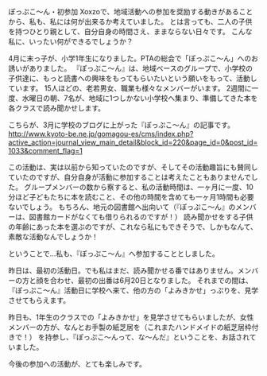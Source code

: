 ぽっぷこ～ん・初参加
Xoxzoで、地域活動への参加を奨励する動きがあることから、私も、私には何が出来るか考えていました。
とは言っても、二人の子供を持つひとり親として、自分自身の時間さえ、ままならない日々です。
こんな私に、いったい何ができるでしょうか？

4月に末っ子が、小学1年生になりました。PTAの総会で「ぽっぷこ～ん」へのお誘いがありました。
『ぽっぷこ～ん』は、地域ベースのグループで、小学校の子供達に、もっと読書への興味をもってもらいたいという願いをもって、活動しています。
15人ほどの、老若男女、職業も様々なメンバーがいます。 
2週間に一度、水曜日の朝、7名が、地域に1つしかない小学校へ集まり、準備してきた本を各クラスで読み聞かせします。

こちらが、3月に学校のブログに上がった『ぽっぷこ～ん』の記事です。
http://www.kyoto-be.ne.jp/gomagou-es/cms/index.php?active_action=journal_view_main_detail&block_id=220&page_id=0&post_id=1033&comment_flag=1

この活動は、実は以前から知っていたのですが、そしてその活動趣旨にも賛同していたのですが、自分自身が活動に参加することは考えたこともありませんでした。
グループメンバーの数から察すると、私の活動時間は、一ヶ月に一度、10分ほど子どもたちに本を読むこと、その他の時間を含めても一ヶ月1時間も必要ないでしょう。
もちろん、地元の図書館へ出向いて（『ぽっぷこ～ん』のメンバーは、図書館カードがなくても借りられるのですが！）
読み聞かせをする子供の年齢にあった本を選ぶのですが、これなら私にもできそうで、しかもなんて、素敵な活動なんでしょうか！

ということで…私も、『ぽっぷこ～ん』へ参加することとしました。

昨日は、最初の活動日。でも私はまだ、読み聞かせる番ではありません。メンバーの方と顔を合わせ、最初の出番は6月20日となりました。
それまでの間は、『ぽっぷこ～ん』活動日に学校へ来て、他の方の「よみきかせ」っぷりを、見学させてもらえます。

昨日も、1年生のクラスでの「よみきかせ」を見学させてもらいましたが、女性メンバーの方が、なんとお手製の紙芝居を（これまたハンドメイドの紙芝居枠付きで！）
を持参し、『ぽっぷこ～んって、な～んだ』ということを、お話されていました。 

今後の参加への活動が、とても楽しみです。







